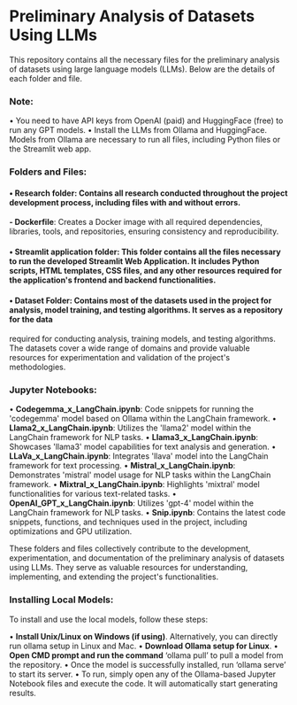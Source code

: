 # Preliminary Analysis of Datasets Using LLMs
This repository contains all the necessary files for the preliminary analysis of datasets using large language models (LLMs). 
Below are the details of each folder and file.

### Note:
• You need to have API keys from OpenAI (paid) and HuggingFace (free) to run any GPT models.
• Install the LLMs from Ollama and HuggingFace. Models from Ollama are necessary to run all files, including Python files or the Streamlit web app.

### Folders and Files:
#### • Research folder: Contains all research conducted throughout the project development process, including files with and without errors.
**- Dockerfile**: Creates a Docker image with all required dependencies, libraries, tools, and repositories, ensuring consistency and reproducibility.
#### • Streamlit application folder: This folder contains all the files necessary to run the developed Streamlit Web Application. It includes Python scripts, HTML templates, CSS files, and any other resources required for the application's frontend and backend functionalities.
#### • Dataset Folder: Contains most of the datasets used in the project for analysis, model training, and testing algorithms. It serves as a repository for the data
required for conducting analysis, training models, and testing algorithms. The datasets cover a wide range of domains and
provide valuable resources for experimentation and validation of the project's methodologies.

### Jupyter Notebooks:
• **Codegemma_x_LangChain.ipynb**: Code snippets for running the 'codegemma' model based on Ollama within the LangChain framework.
• **Llama2_x_LangChain.ipynb**: Utilizes the 'llama2' model within the LangChain framework for NLP tasks.
• **Llama3_x_LangChain.ipynb**: Showcases 'llama3' model capabilities for text analysis and generation.
• **LLaVa_x_LangChain.ipynb**: Integrates 'llava' model into the LangChain framework for text processing.
• **Mistral_x_LangChain.ipynb**: Demonstrates 'mistral' model usage for NLP tasks within the LangChain framework.
• **Mixtral_x_LangChain.ipynb**: Highlights 'mixtral' model functionalities for various text-related tasks.
• **OpenAI_GPT_x_LangChain.ipynb**: Utilizes 'gpt-4' model within the LangChain framework for NLP tasks.
• **Snip.ipynb**: Contains the latest code snippets, functions, and techniques used in the project, including optimizations and GPU utilization.

These folders and files collectively contribute to the development, experimentation, and documentation of the preliminary analysis of datasets using LLMs. 
They serve as valuable resources for understanding, implementing, and extending the project's functionalities.

### Installing Local Models:
To install and use the local models, follow these steps:

• **Install Unix/Linux on Windows (if using)**. Alternatively, you can directly run ollama setup in Linux and Mac.
• **Download Ollama setup for Linux**.
• **Open CMD prompt and run the command** ‘ollama pull’ to pull a model from the repository.
• Once the model is successfully installed, run ‘ollama serve’ to start its server.
• To run, simply open any of the Ollama-based Jupyter Notebook files and execute the code. It will automatically start generating results.
